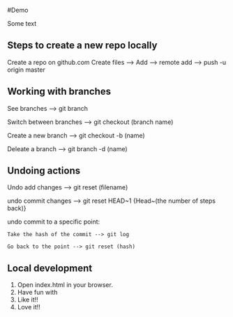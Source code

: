 #Demo

Some text

## Steps to create a new repo locally
Create a repo on github.com
Create files --> Add --> remote add --> push -u origin master

## Working with branches
See branches --> git branch

Switch between branches --> git checkout (branch name)

Create a new branch --> git checkout -b (name)

Deleate a branch --> git branch -d (name)

## Undoing actions
Undo add changes --> git reset (filename)

undo commit changes --> git reset HEAD~1 {Head~(the number of steps back)}

undo commit to a specific point:

    Take the hash of the commit --> git log
    
    Go back to the point --> git reset (hash)
    

## Local development
1. Open index.html in your browser.
2. Have fun with
3. Like it!!
4. Love it!!
